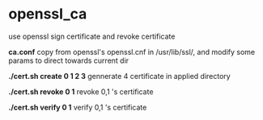 # openssl_ca
use openssl sign certificate and revoke certificate

**ca.conf**
copy from openssl's openssl.cnf in /usr/lib/ssl/,
and modify some params to direct towards current dir

**./cert.sh create 0 1 2 3**
 gennerate 4 certificate in applied directory

**./cert.sh revoke 0 1**
revoke 0,1 's certificate

**./cert.sh verify 0 1**
verify 0,1 's certificate
